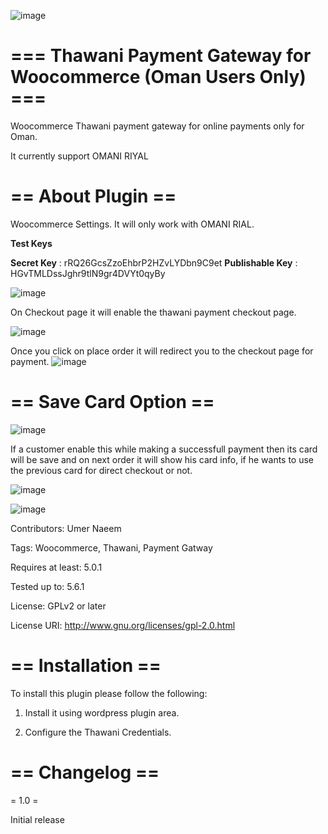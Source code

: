 
![image](https://user-images.githubusercontent.com/11190056/113920679-87c11f00-97fe-11eb-9451-c192a11b5e31.png)

# === Thawani Payment Gateway for Woocommerce (Oman Users Only) ===

Woocommerce Thawani payment gateway for online payments only for Oman.

It currently support OMANI RIYAL

# == About Plugin ==

Woocommerce Settings.
It will only work with OMANI RIAL.

**Test Keys**

**Secret Key** : rRQ26GcsZzoEhbrP2HZvLYDbn9C9et
**Publishable Key** : HGvTMLDssJghr9tlN9gr4DVYt0qyBy

![image](https://user-images.githubusercontent.com/11190056/113921447-7298c000-97ff-11eb-94a0-ddf05b7550f2.png)



On Checkout page it will enable the thawani payment checkout page.

![image](https://user-images.githubusercontent.com/11190056/113920825-ba6b1780-97fe-11eb-9cb2-6227d041ba82.png)


Once you click on place order it will redirect you to the checkout page for payment.
![image](https://user-images.githubusercontent.com/11190056/113921136-12a21980-97ff-11eb-92cb-66fd08eeeca9.png)


# == Save Card Option ==

![image](https://user-images.githubusercontent.com/11190056/113921184-1e8ddb80-97ff-11eb-8cea-a79bfaf30bd0.png)

If a customer enable this while making a successfull payment then its card will be save and on next order it will show his card info, if he wants to use the previous card for direct checkout or not.

![image](https://user-images.githubusercontent.com/11190056/113921304-47ae6c00-97ff-11eb-8e83-5b1ea99e492e.png)

![image](https://user-images.githubusercontent.com/11190056/113921332-4f6e1080-97ff-11eb-901f-1d4ffcfe91aa.png)



Contributors: Umer Naeem

Tags: Woocommerce, Thawani, Payment Gatway

Requires at least: 5.0.1

Tested up to: 5.6.1

License: GPLv2 or later

License URI: http://www.gnu.org/licenses/gpl-2.0.html




# == Installation ==

To install this plugin please follow the following:

1. Install it using wordpress plugin area.

2. Configure the Thawani Credentials.

# == Changelog ==

= 1.0 =

Initial release
